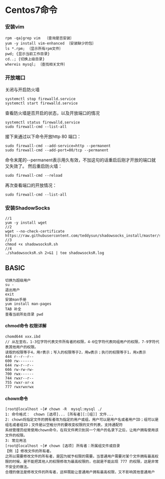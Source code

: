 # Centos7命令

### 安装vim

```
rpm -qa|grep vim  ｛查询是否安装｝
yum -y install vim-enhanced ｛安装缺少的包｝
ls *.rpm; ｛显示所有rpm文件｝
pwd; {显示当前工作目录}
cd..; {切换上级目录}
whereis mysql; ｛查找相关文件｝
```

### 开放端口
关闭与开启防火墙
```
systemctl stop firewalld.service
systemctl start firewalld.service
```
查看防火墙是否开启的状态，以及开放端口的情况
```
systemctl status firewalld.service
sudo firewall-cmd --list-all
```
接下来通过以下命令开放http 80 端口：
```
sudo firewall-cmd --add-service=http --permanent
sudo firewall-cmd --add-port=80/tcp --permanent
```
命令末尾的--permanent表示用久有效，不加这句的话重启后刚才开放的端口就又失效了。
然后重启防火墙：
```
sudo firewall-cmd --reload
```
再次查看端口的开放情况：
```
sudo firewall-cmd --list-all
```
### 安装ShadowSocks
```
//1
yum -y install wget
//2
wget --no-check-certificate https://raw.githubusercontent.com/teddysun/shadowsocks_install/master/shadowsocksR.sh
//3
chmod +x shadowsocksR.sh
//4
./shadowsocksR.sh 2>&1 | tee shadowsocksR.log
```
## BASIC
```
切换为超级用户
su -
退出用户
exit
安装man手册
yum install man-pages
TAB 补全
查看当前所处目录 pwd 
```
#### chmod命令 权限详解
```
chomd644 xxx.ibd
// 从左至右，1-3位字符代表文件所有者的权限，4-6位字符代表同组用户的权限，7-9字符代表其他用户的权限。
读取的权限等于4，用r表示；写入的权限等于2，用w表示；执行的权限等于1，用x表示
444 r--r--r--
600 rw-------
644 rw-r--r--
666 rw-rw-rw-
700 rwx------
744 rwxr--r--
755 rwxr-xr-x
777 rwxrwxrwx
```

#### chown命令
```
[root@localhost ~]# chown -R  mysql:mysql ./
1: 命令格式：　chown [选项]... [所有者][:[组]] 文件...
2: chown将指定文件的拥有者改为指定的用户或组，用户可以是用户名或者用户ID；组可以是组名或者组ID；文件是以空格分开的要改变权限的文件列表，支持通配符
系统管理员经常使用chown命令，在将文件拷贝到另一个用户的名录下之后，让用户拥有使用该文件的权限。
3: 常见用法
[root@localhost ~]# chown [选项] 所有者：所属组文件或目录
【例 1】修改文件的所有者。
之所以需要修改文件的所有者，是因为赋予权限的需要。当普通用户需要对某个文件拥有最高权限的时候，是不能把其他人的权限修改为最高权限的，也就是不能出现 777 的权限，这是非常不安全的做法。
合理的做法是修改文件的所有者，这样既能让普通用户拥有最高权限，又不影响其他普通用户






```




